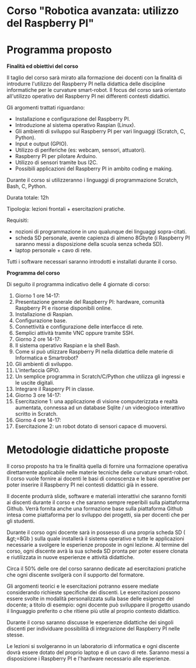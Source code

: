 

# **Corso &quot;Robotica avanzata: utilizzo del Raspberry PI&quot;**

# Programma proposto

**Finalità ed obiettivi del corso**

Il taglio del corso sarà mirato alla formazione dei docenti con la finalità di introdurre l&#39;utilizzo del Raspberry PI nella didattica delle discipline informatiche per le curvature smart-robot. Il focus del corso sarà orientato all&#39;utilizzo operativo del Raspberry PI nei differenti contesti didattici.

Gli argomenti trattati riguardano:

- Installazione e configurazione del Raspberry PI.
- Introduzione al sistema operativo Raspian (Linux).
- Gli ambienti di sviluppo sul Raspberry PI per vari linguaggi (Scratch, C, Python).
- Input e output (GPIO).
- Utilizzo di periferiche (es: webcam, sensori, attuatori).
- Raspberry PI per pilotare Arduino.
- Utilizzo di sensori tramite bus I2C.
- Possibili applicazioni del Raspberry PI in ambito coding e making.

Durante il corso si utilizzeranno i linguaggi di programmazione Scratch, Bash, C, Python.

Durata totale: 12h

Tipologia: lezioni frontali + esercitazioni pratiche.

Requisiti:

- nozioni di programmazione in uno qualunque dei linguaggi sopra-citati.
- scheda SD personale, avente capienza di almeno 8Gbyte (i Raspberry PI saranno messi a disposizione della scuola senza scheda SD).
- laptop personale + cavo di rete.

Tutti i software necessari saranno introdotti e installati durante il corso.

**Programma del corso**

Di seguito il programma indicativo delle 4 giornate di corso:

1. Giorno 1 ore 14-17:
  1. Presentazione generale del Raspberry PI: hardware, comunità Raspberry PI e risorse disponibili online.
  2. Installazione di Raspian.
  3. Configurazione base.
  4. Connettività e configurazione delle interfacce di rete.
  5. Semplici attività tramite VNC oppure tramite SSH.
2. Giorno 2 ore 14-17:
  1. Il sistema operativo Raspian e la shell Bash.
  2. Come si può utiizzare Raspberry PI nella didattica delle materie di Informatica e Smartrobot?
  3. Gli ambienti di sviluppo.
  4. L&#39;interfaccia GPIO.
  5. Un semplice programma in Scratch/C/Python che utilizza gli ingressi e le uscite digitali.
  6. Integrare il Rasperry PI in classe.
3. Giorno 3 ore 14-17:
  1. Esercitazione 1: una applicazione di visione computerizzata e realtà aumentata, connessa ad un database Sqlite / un videogioco interattivo scritto in Scratch.
4. Giorno 4 ore 14-17:
  1. Esercitazione 2: un robot dotato di sensori capace di muoversi.

# Metodologie didattiche proposte

Il corso proposto ha tra le finalità quella di fornire una formazione operativa direttamente applicabile nelle materie tecniche delle curvature smart-robot. Il corso vuole fornire ai docenti le basi di conoscenza e le basi operative per poter inserire il Raspberry PI nei contesti didattici già in essere.

Il docente produrrà slide, software e materiali interattivi che saranno forniti ai discenti durante il corso e che saranno sempre reperibili sulla piattaforma Github. Verrà fornita anche una formazione base sulla piattaforma Github intesa come piattaforma per lo sviluppo dei progetti, sia per docenti che per gli studenti.

Durante il corso ogni docente sarà in possesso di una propria scheda SD ( \&gt;=8Gb ) sulla quale installerà il sistema operativo e tutte le applicazioni necessarie a svolgere le esperienze proposte in ogni lezione. Al termine del corso, ogni discente avrà la sua scheda SD pronta per poter essere clonata e riutilizzata in nuove esperienze e attività didattiche.

Circa il 50% delle ore del corso saranno dedicate ad esercitazioni pratiche che ogni discente svolgerà con il supporto del formatore.

Gli argomenti teorici e le esercitazioni potranno essere mediate considerando richieste specifiche dei discenti. Le esercitazioni possono essere svolte in modalità personalizzata sulla base delle esigenze del docente; a titolo di esempio: ogni docente può sviluppare il progetto usando il linguaggio preferito o che ritiene più utile al proprio contesto didattico.

Durante il corso saranno discusse le esperienze didattiche dei singoli discenti per individuare possibilità di integrazione del Raspberry PI nelle stesse.

Le lezioni si svolgeranno in un laboratorio di informatica e ogni discente dovrà essere dotato del proprio laptop e di un cavo di rete. Saranno messi a disposizione i Raspberry PI e l&#39;hardware necessario alle esperienze.

